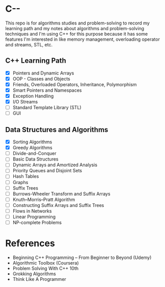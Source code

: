 # C--
This repo is for algorithms studies and problem-solving to record my learning path and my notes about algorithms and problem-solving techniques
and I'm using C++ for this purpose because it has some features I'm interested in like memory management, overloading operator and streams, STL, etc.
## C++ Learning Path
- [x] Pointers and Dynamic Arrays
- [x] OOP - Classes and Objects
- [x] Friends, Overloaded Operators, Inheritance, Polymorphism
- [x] Smart Pointers and Namespaces
- [x] Exception Handling
- [x] I/O Streams
- [ ] Standard Template Library (STL)
- [ ] GUI
## Data Structures and Algorithms
- [x] Sorting Algorithms
- [x] Greedy Algorithms
- [ ] Divide-and-Conquer
- [ ] Basic Data Structures
- [ ] Dynamic Arrays and Amortized Analysis
- [ ] Priority Queues and Disjoint Sets
- [ ] Hash Tables
- [ ] Graphs
- [ ] Suffix Trees
- [ ] Burrows-Wheeler Transform and Suffix Arrays
- [ ] Knuth–Morris–Pratt Algorithm
- [ ] Constructing Suffix Arrays and Suffix Trees
- [ ] Flows in Networks
- [ ] Linear Programming
- [ ] NP-complete Problems
# References
<ul>
<li> Beginning C++ Programming – From Beginner to Beyond (Udemy)
<li> Algorithmic Toolbox (Coursera)
<li> Problem Solving With C++ 10th
<li> Grokking Algorithms
<li> Think Like A Programmer
